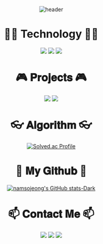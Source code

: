 <div align="center">
 
![header](https://capsule-render.vercel.app/api?type=cylinder&fontcolor=auto&color=auto&height=150&text=Game%20Developer&desc=I'm%20Namsojeong&descAlignY=73&descSize=25&fontSize=60)
 
  
# 👩‍💻 Technology 👩‍💻
 
 <img src="https://img.shields.io/badge/Unity-%23000000?style=for-the-badge&logo=unity&logoColor=white">
 <img src="https://img.shields.io/badge/C++-%2300599C?style=for-the-badge&logo=c%2B%2B&logoColor=white">
 <img src="https://img.shields.io/badge/C%23-%23239120?style=for-the-badge&logo=c-sharp&logoColor=white">

# 🎮 𝐏𝐫𝐨𝐣𝐞𝐜𝐭𝐬 🎮
  <a href="https://www.notion.so/namsojeong/dccda0d2e5da44c08db478301365e3d6"><img src="https://img.shields.io/badge/PROJECT-000000?style=flat-square&logo=GitHub Sponsors&logoColor=white&link=[http://ggm.gondr.net/user/profile/44](https://www.notion.so/namsojeong/dccda0d2e5da44c08db478301365e3d6)"/></a>
  <a href="http://ggm.gondr.net/user/profile/44"><img src="https://img.shields.io/badge/PORTFOLIO-000000?style=flat-square&logo=GitHub Sponsors&logoColor=white&link=http://ggm.gondr.net/user/profile/44"/></a>
  
# 👓 𝐀𝐥𝐠𝐨𝐫𝐢𝐭𝐡𝐦 👓
[![Solved.ac Profile](http://mazassumnida.wtf/api/v2/generate_badge?boj=nsj050320)](https://solved.ac/nsj050320/)
  
# 🌱 𝐌𝐲 𝐆𝐢𝐭𝐡𝐮𝐛 🌱
[![namsojeong's GitHub stats-Dark](https://github-readme-stats.vercel.app/api?username=namsojeong&show_icons=true&theme=dark#gh-dark-mode-only)](https://github.com/anuraghazra/github-readme-stats#gh-dark-mode-only)
  
 
# 📫 𝐂𝐨𝐧𝐭𝐚𝐜𝐭 𝐌𝐞 📫
<a href="https://www.youtube.com/channel/UC6gZYksUCK94g2Rd7tt2sAg"><img src="https://img.shields.io/badge/Youtube-FF0000?style=flat-square&logo=Youtube&logoColor=white&link=https://www.youtube.com/channel/UC6gZYksUCK94g2Rd7tt2sAg"/></a> 
<a href="mailto:nsj050320@gmail.com"><img src="https://img.shields.io/badge/Gmail-d14836?style=flat-square&logo=Gmail&logoColor=white&link=nsj050320@gmail.com"/></a>
<img src="https://img.shields.io/badge/소정4145-5865F2?style=flat-square&logo=Discord&logoColor=white">
 
 
</div>
